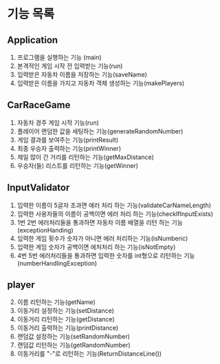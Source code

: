 # 기능 목록

## Application

1. 프로그램을 실행하는 기능 (main)
2. 본격적인 게임 시작 전 입력받는 기능(run)
3. 입력받은 자동차 이름을 저장하는 기능(saveName)
4. 입력받은 이름을 가지고 자동차 객체 생성하는 기능(makePlayers)

## CarRaceGame

1. 자동차 경주 게임 시작 기능(run)
2. 플레이어 랜덤한 값을 세팅하는 기능(generateRandomNumber)
3. 게임 결과를 보여주는 기능(printResult)
4. 최종 우승자 출력하는 기능(printWinner)
5. 제일 많이 간 거리를 리턴하는 기능(getMaxDistance)
6. 우승자(들) 리스트를 리턴하는 기능(getWinner)

## InputValidator

1. 입력한 이름이 5글자 초과면 에러 처리 하는 기능(validateCarNameLength)
2. 입력한 사용자들의 이름이 공백이면 에러 처리 하는 기능(checkIfInputExists)
3. 1번 2번 에러처리들을 통과하면 자동차 이름 배열을 리턴 하는 기능(exceptionHanding)
4. 입력한 게임 횟수가 숫자가 아니면 에러 처리하는 기능(isNumberic)
5. 입력한 게임 숫자가 공백이면 에처처리 하는 기능(isNotEmpty)
6. 4번 5번 에러처리들을 통과하면 입력한 숫자를 int형으로 리턴하는 기능(numberHandlingException)

## player

2. 이름 리턴하는 기능(getName)
3. 이동거리 설정하는 기능(setDistance)
4. 이동거리 리턴하는 기능(getDistance)
5. 이동거리 출력하는 기능(printDistance)
6. 랜덤값 설정하는 기능(setRandomNumber)
7. 랜덤값 리턴하는 기능(getRandomNumber)
8. 이동거리를 "-"로 리턴하는 기능(ReturnDistanceLine())



